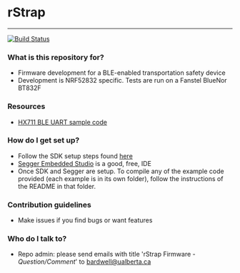 # rStrap

---
[![Build Status](https://travis-ci.com/mbardwell/rstrap.svg?branch=feature%2Ftravis-ci)](https://travis-ci.com/mbardwell/rstrap)

### What is this repository for? ###

* Firmware development for a BLE-enabled transportation safety device
* Development is NRF52832 specific. Tests are run on a Fanstel BlueNor BT832F

### Resources ###

* [HX711 BLE UART sample code](https://devzone.nordicsemi.com/f/nordic-q-a/40271/timer-issue-with-hx711---stopped-by-vector-catch-error)

### How do I get set up? ###

* Follow the SDK setup steps found [here](https://infocenter.nordicsemi.com/index.jsp?topic=%2Fcom.nordic.infocenter.sdk52.v0.9.1%2Findex.html)
* [Segger Embedded Studio](https://www.segger.com/products/development-tools/embedded-studio/) is a good, free, IDE
* Once SDK and Segger are setup. To compile any of the example code provided (each example is in its own folder), follow the instructions of the README in that folder.


### Contribution guidelines ###

* Make issues if you find bugs or want features

### Who do I talk to? ###

* Repo admin: please send emails with title 'rStrap Firmware - *Question/Comment*' to bardwell@ualberta.ca
